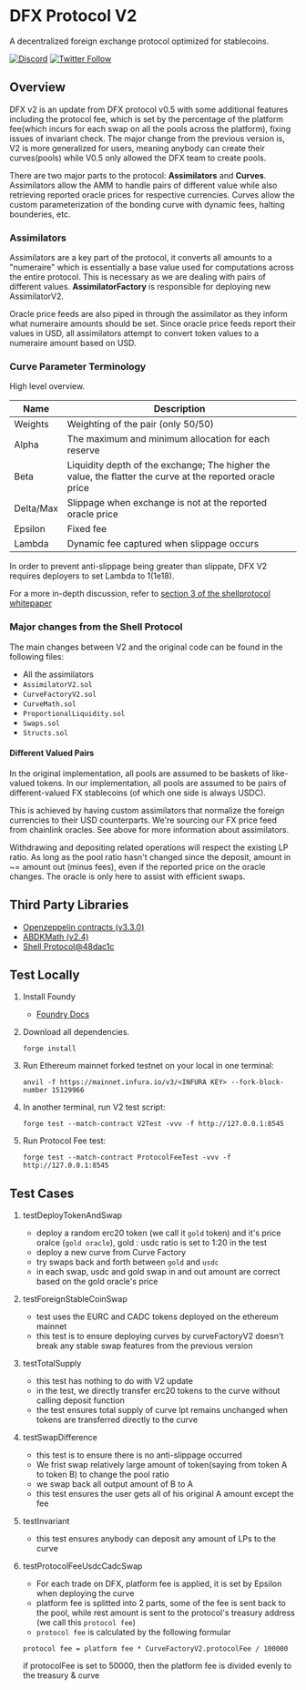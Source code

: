 # DFX Protocol V2

A decentralized foreign exchange protocol optimized for stablecoins.

[![Discord](https://img.shields.io/discord/786747729376051211.svg?color=768AD4&label=discord&logo=https%3A%2F%2Fdiscordapp.com%2Fassets%2F8c9701b98ad4372b58f13fd9f65f966e.svg)](http://discord.dfx.finance/)
[![Twitter Follow](https://img.shields.io/twitter/follow/DFXFinance.svg?label=DFXFinance&style=social)](https://twitter.com/DFXFinance)

## Overview

DFX v2 is an update from DFX protocol v0.5 with some additional features including the protocol fee, which is set by the percentage of the platform fee(which incurs for each swap on all the pools across the platform), fixing issues of invariant check. The major change from the previous version is, V2 is more generalized for users, meaning anybody can create their curves(pools) while V0.5 only allowed the DFX team to create pools.

There are two major parts to the protocol: **Assimilators** and **Curves**. Assimilators allow the AMM to handle pairs of different value while also retrieving reported oracle prices for respective currencies. Curves allow the custom parameterization of the bonding curve with dynamic fees, halting bounderies, etc.

### Assimilators

Assimilators are a key part of the protocol, it converts all amounts to a "numeraire" which is essentially a base value used for computations across the entire protocol. This is necessary as we are dealing with pairs of different values. **AssimilatorFactory** is responsible for deploying new AssimilatorV2.

Oracle price feeds are also piped in through the assimilator as they inform what numeraire amounts should be set. Since oracle price feeds report their values in USD, all assimilators attempt to convert token values to a numeraire amount based on USD.

### Curve Parameter Terminology

High level overview.

| Name      | Description                                                                                               |
| --------- | --------------------------------------------------------------------------------------------------------- |
| Weights   | Weighting of the pair (only 50/50)                                                                        |
| Alpha     | The maximum and minimum allocation for each reserve                                                       |
| Beta      | Liquidity depth of the exchange; The higher the value, the flatter the curve at the reported oracle price |
| Delta/Max | Slippage when exchange is not at the reported oracle price                                                |
| Epsilon   | Fixed fee                                                                                                 |
| Lambda    | Dynamic fee captured when slippage occurs                                                                 |

In order to prevent anti-slippage being greater than slippate, DFX V2 requires deployers to set Lambda to 1(1e18).

For a more in-depth discussion, refer to [section 3 of the shellprotocol whitepaper](https://github.com/cowri/shell-solidity-v1/blob/master/Shell_White_Paper_v1.0.pdf)

### Major changes from the Shell Protocol

The main changes between V2 and the original code can be found in the following files:

- All the assimilators
- `AssimilatorV2.sol`
- `CurveFactoryV2.sol`
- `CurveMath.sol`
- `ProportionalLiquidity.sol`
- `Swaps.sol`
- `Structs.sol`

#### Different Valued Pairs

In the original implementation, all pools are assumed to be baskets of like-valued tokens. In our implementation, all pools are assumed to be pairs of different-valued FX stablecoins (of which one side is always USDC).

This is achieved by having custom assimilators that normalize the foreign currencies to their USD counterparts. We're sourcing our FX price feed from chainlink oracles. See above for more information about assimilators.

Withdrawing and depositing related operations will respect the existing LP ratio. As long as the pool ratio hasn't changed since the deposit, amount in ~= amount out (minus fees), even if the reported price on the oracle changes. The oracle is only here to assist with efficient swaps.

## Third Party Libraries

- [Openzeppelin contracts (v3.3.0)](https://github.com/OpenZeppelin/openzeppelin-contracts/releases/tag/v3.3.0)
- [ABDKMath (v2.4)](https://github.com/abdk-consulting/abdk-libraries-solidity/releases/tag/v2.4)
- [Shell Protocol@48dac1c](https://github.com/cowri/shell-solidity-v1/tree/48dac1c1a18e2da292b0468577b9e6cbdb3786a4)


## Test Locally

1. Install Foundy

   - [Foundry Docs](https://jamesbachini.com/foundry-tutorial/)

2. Download all dependencies. 
    ```
    forge install
    ```
2. Run Ethereum mainnet forked testnet on your local in one terminal:

   ```
   anvil -f https://mainnet.infura.io/v3/<INFURA KEY> --fork-block-number 15129966
   ```

3. In another terminal, run V2 test script:

   ```
   forge test --match-contract V2Test -vvv -f http://127.0.0.1:8545
   ```

4. Run Protocol Fee test:

    ```
    forge test --match-contract ProtocolFeeTest -vvv -f http://127.0.0.1:8545
    ```

## Test Cases

1. testDeployTokenAndSwap

    - deploy a random erc20 token (we call it `gold` token) and it's price oralce (`gold oracle`), gold : usdc ratio is set to 1:20 in the test
    - deploy a new curve from Curve Factory
    - try swaps back and forth between `gold` and `usdc`
    - in each swap, usdc and gold swap in and out amount are correct based on the gold oracle's price

2. testForeignStableCoinSwap
    
    - test uses the EURC and CADC tokens deployed on the ethereum mainnet
    - this test is to ensure deploying curves by curveFactoryV2 doesn't break any stable swap features from the previous version

3. testTotalSupply

    - this test has nothing to do with V2 update
    - in the test, we directly transfer erc20 tokens to the curve without calling deposit function
    - the test ensures total supply of curve lpt remains unchanged when tokens are transferred directly to the curve
4. testSwapDifference

    - this test is to ensure there is no anti-slippage occurred
    - We frist swap relatively large amount of token(saying from token A to token B) to change the pool ratio
    - we swap back all output amount of B to A
    - this test ensures the user gets all of his original A amount except the fee
5. testInvariant

    - this test ensures anybody can deposit any amount of LPs to the curve
6. testProtocolFeeUsdcCadcSwap

    - For each trade on DFX, platform fee is applied, it is set by Epsilon when deploying the curve
    - platform fee is splitted into 2 parts, some of the fee is sent back to the pool, while rest amount is sent to the protocol's treasury address (we call this `protocol fee`)
    - `protocol fee` is calculated by the following formular
    ```
    protocol fee = platform fee * CurveFactoryV2.protocolFee / 100000
    ```
    if protocolFee is set to 50000, then the platform fee is divided evenly to the treasury & curve
